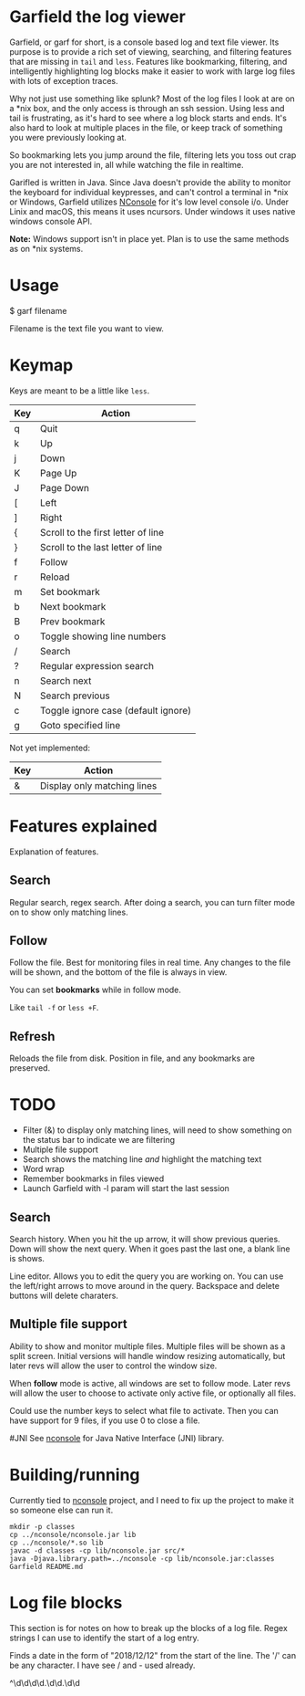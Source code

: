# Garfield the log viewer
Garfield, or garf for short, is a console based log and text file viewer. Its purpose is to provide a rich set of viewing, searching, and filtering features that are missing in `tail` and `less`. Features like bookmarking, filtering, and intelligently highlighting log blocks make it easier to work with large log files with lots of exception traces. 

Why not just use something like splunk? Most of the log files I look at are on a *nix box, and the only access is through an ssh session. Using less and tail is frustrating, as it's hard to see where a log block starts and ends. It's also hard to look at multiple places in the file, or keep track of something you were previously looking at.

So bookmarking lets you jump around the file, filtering lets you toss out crap you are not interested in, all while watching the file in realtime. 

Garifled is written in Java. Since Java doesn't provide the ability to monitor the keyboard for individual keypresses, and can't control a terminal in *nix or Windows, Garfield utilizes [NConsole] for it's low level console i/o. Under Linix and macOS, this means it uses ncursors. Under windows it uses native windows console API.

**Note:** Windows support isn't in place yet. Plan is to use the same methods as on *nix systems. 

# Usage
$ garf filename

Filename is the text file you want to view.


# Keymap
Keys are meant to be a little like `less`. 

| Key   | Action                                    |
|-------|----                                       |
| q     | Quit                                      |
| k     | Up                                        |
| j     | Down                                      |
| K     | Page Up                                   |
| J     | Page Down                                 |
| [     | Left                                      |
| ]     | Right                                     |
| {     | Scroll to the first letter of line        |
| }     | Scroll to the last letter of line         |
| f     | Follow                                    |
| r     | Reload                                    |
| m     | Set bookmark                              |
| b     | Next bookmark                             |
| B     | Prev bookmark                             |
| o     | Toggle showing line numbers               |
| /     | Search                                    |
| ?     | Regular expression search                 |
| n     | Search next                               |
| N     | Search previous                           |
| c     | Toggle ignore case (default ignore)       |
| g     | Goto specified line                       |

Not yet implemented:

| Key   | Action                                    |
|-------|---                                        |
| &     | Display only matching lines               |



# Features explained
Explanation of features.

## Search
Regular search, regex search. After doing a search, you can turn filter mode on to show only matching lines. 


## Follow
Follow the file. Best for monitoring files in real time. Any changes to the file will be shown, and the bottom of the file is always in view. 

You can set **bookmarks** while in follow mode.

Like `tail -f` or `less +F`.


## Refresh
Reloads the file from disk. Position in file, and any bookmarks are preserved.


# TODO
- Filter (&) to display only matching lines, will need to show something on the status bar to indicate we are filtering
- Multiple file support
- Search shows the matching line *and* highlight the matching text
- Word wrap
- Remember bookmarks in files viewed
- Launch Garfield with -l param will start the last session
 

## Search
Search history. When you hit the up arrow, it will show previous queries. Down will show the next query. When it goes past the last one, a blank line is shows. 

Line editor. Allows you to edit the query you are working on. You can use the left/right arrows to move around in the query. Backspace and delete buttons will delete charaters.


## Multiple file support
Ability to show and monitor multiple files. Multiple files will be shown as a split screen. Initial versions will handle window resizing automatically, but later revs will allow the user to control the window size.

When **follow** mode is active, all windows are set to follow mode. Later revs will allow the user to choose to activate only active file, or optionally all files.

Could use the number keys to select what file to activate. Then you can have support for 9 files, if you use 0 to close a file.


#JNI
See [nconsole] for Java Native Interface (JNI) library.

# Building/running
Currently tied to [nconsole] project, and I need to fix up the project to make it so someone else can run it.

```
mkdir -p classes
cp ../nconsole/nconsole.jar lib
cp ../nconsole/*.so lib
javac -d classes -cp lib/nconsole.jar src/*
java -Djava.library.path=../nconsole -cp lib/nconsole.jar:classes Garfield README.md 
```


# Log file blocks
This section is for notes on how to break up the blocks of a log file. Regex strings I can use to identify the start of a log entry.

Finds a date in the form of "2018/12/12" from the start of the line. The '/' can be any character. I have see / and - used already.

^\d\d\d\d.\d\d.\d\d


[garfield]: https://github.com/abathur8bit/garfield
[nconsole]: https://github.com/abathur8bit/nconsole